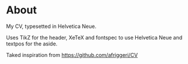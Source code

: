 # About
My CV, typesetted in Helvetica Neue.

Uses TikZ for the header, XeTeX and fontspec to use Helvetica Neue and textpos for the aside.

Taked inspiration from https://github.com/afriggeri/CV
